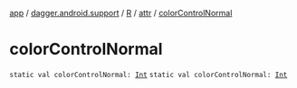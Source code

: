[app](../../../index.md) / [dagger.android.support](../../index.md) / [R](../index.md) / [attr](index.md) / [colorControlNormal](./color-control-normal.md)

# colorControlNormal

`static val colorControlNormal: `[`Int`](https://kotlinlang.org/api/latest/jvm/stdlib/kotlin/-int/index.html)
`static val colorControlNormal: `[`Int`](https://kotlinlang.org/api/latest/jvm/stdlib/kotlin/-int/index.html)